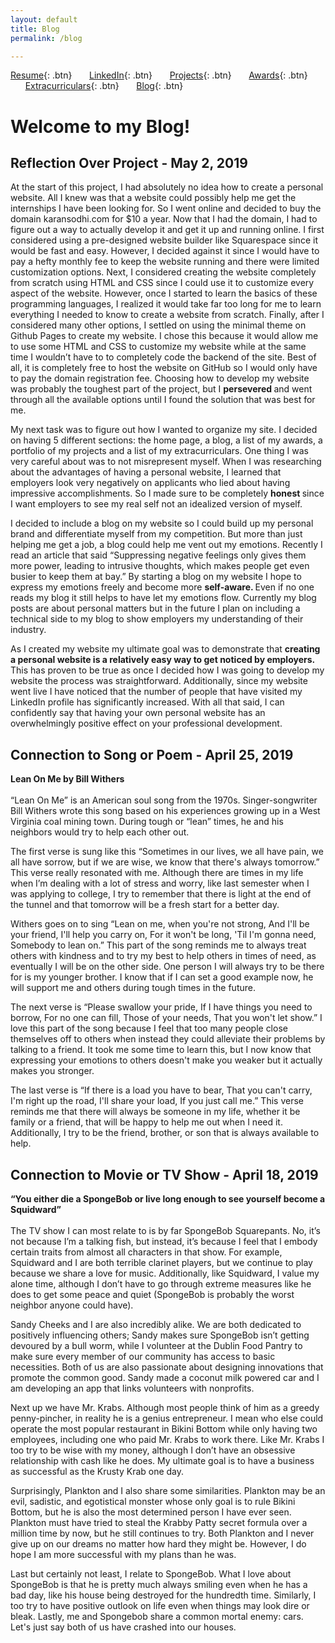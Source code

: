 ```yaml
---
layout: default
title: Blog
permalink: /blog

---
```


[Resume](./assets/docs/resume.pdf){: .btn}
&nbsp;&nbsp;&nbsp;&nbsp;&nbsp;&nbsp;[LinkedIn](https://www.linkedin.com/in/karan-sodhi-481265160/){: .btn}
&nbsp;&nbsp;&nbsp;&nbsp;&nbsp;&nbsp;[Projects](/projects.md){: .btn}
&nbsp;&nbsp;&nbsp;&nbsp;&nbsp;&nbsp;[Awards](/awards.md){: .btn}
&nbsp;&nbsp;&nbsp;&nbsp;&nbsp;&nbsp;[Extracurriculars](/extra-currics.md){: .btn}
&nbsp;&nbsp;&nbsp;&nbsp;&nbsp;&nbsp;[Blog](/blog.md){: .btn}

# Welcome to my Blog!

## Reflection Over Project - May 2, 2019
At the start of this project, I had absolutely no idea how to create a personal website. All I knew was that a website could possibly help me get the internships I have been looking for. So I went online and decided to buy the domain karansodhi.com for $10 a year. Now that I had the domain, I had to figure out a way to actually develop it and get it up and running online. I first considered using a pre-designed website builder like Squarespace since it would be fast and easy. However, I decided against it since I would have to pay a hefty monthly fee to keep the website running and there were limited customization options. Next, I considered creating the website completely from scratch using HTML and CSS since I could use it to customize every aspect of the website. However, once I started to learn the basics of these programming languages, I realized it would take far too long for me to learn everything I needed to know to create a website from scratch. Finally, after I considered many other options, I settled on using the minimal theme on Github Pages to create my website. I chose this because it would allow me to use some HTML and CSS to customize my website while at the same time I wouldn’t have to to completely code the backend of the site. Best of all, it is completely free to host the website on GitHub so I would only have to pay the domain registration fee. Choosing how to develop my website was probably the toughest part of the project, but I <b> persevered </b> and went through all the available options until I found the solution that was best for me. <br />

My next task was to figure out how I wanted to organize my site. I decided on having 5 different sections: the home page, a blog, a list of my awards, a portfolio of my projects and a list of my extracurriculars. One thing I was very careful about was to not misrepresent myself. When I was researching about the advantages of having a personal website, I learned that employers look very negatively on applicants who lied about having impressive accomplishments. So I made sure to be completely <b> honest </b> since I want employers to see my real self not an idealized version of myself. <br />

I decided to include a blog on my website so I could build up my personal brand and differentiate myself from my competition. But more than just helping me get a job, a blog could help me vent out my emotions. Recently I read an article that said “Suppressing negative feelings only gives them more power, leading to intrusive thoughts, which makes people get even busier to keep them at bay.” By starting a blog on my website I hope to express my emotions freely and become more <b> self-aware. </b> Even if no one reads my blog it still helps to have let my emotions flow. Currently my blog posts are about personal matters but in the future I plan on including a technical side to my blog to show employers my understanding of their industry. <br />

As I created my website my ultimate goal was to demonstrate that <b> creating a personal website is a relatively easy way to get noticed by employers. </b> This has proven to be true as once I decided how I was going to develop my website the process was straightforward. Additionally, since my website went live I have noticed that the number of people that have visited my LinkedIn profile has significantly increased. With all that said, I can confidently say that having your own personal website has an overwhelmingly positive effect on your professional development.

## Connection to Song or Poem - April 25, 2019
<b>Lean On Me by Bill Withers </b> <br /> <br />
“Lean On Me” is an American soul song from the 1970s. Singer-songwriter Bill Withers wrote this song based on his experiences growing up in a West Virginia coal mining town. During tough or “lean” times, he and his neighbors would try to help each other out. <br />

The first verse is sung like this “Sometimes in our lives, we all have pain, we all have sorrow, but if we are wise, we know that there's always tomorrow.” This verse really resonated with me. Although there are times in my life when I’m dealing with a lot of stress and worry, like last semester when I was applying to college, I try to remember that there is light at the end of the tunnel and that tomorrow will be a fresh start for a better day. <br />

Withers goes on to sing “Lean on me, when you're not strong, And I'll be your friend, I'll help you carry on, For it won't be long, 'Til I'm gonna need, Somebody to lean on.” This part of the song reminds me to always treat others with kindness and to try my best to help others in times of need, as eventually I will be on the other side. One person I will always try to be there for is my younger brother. I know that if I can set a good example now, he will support me and others during tough times in the future. <br />

The next verse is “Please swallow your pride, If I have things you need to borrow, For no one can fill, Those of your needs, That you won't let show.” I love this part of the song because I feel that too many people close themselves off to others when instead they could alleviate their problems by talking to a friend. It took me some time to learn this, but I now know that expressing your emotions to others doesn't make you weaker but it actually makes you stronger. <br />

The last verse is “If there is a load you have to bear, That you can't carry, I'm right up the road, I'll share your load, If you just call me.” This verse reminds me that there will always be someone in my life, whether it be family or a friend, that will be happy to help me out when I need it. Additionally, I try to be the friend, brother, or son that is always available to help.
  
## Connection to Movie or TV Show - April 18, 2019 
<b>“You either die a SpongeBob or live long enough to see yourself become a Squidward” </b> <br /> <br />
The TV show I can most relate to is by far SpongeBob Squarepants. No, it’s not because I’m a talking fish, but instead, it’s because I feel that I embody certain traits from almost all characters in that show. For example, Squidward and I are both terrible clarinet players, but we continue to play because we share a love for music. Additionally, like Squidward, I value my alone time, although I don’t have to go through extreme measures like he does to get some peace and quiet (SpongeBob is probably the worst neighbor anyone could have). <br />

Sandy Cheeks and I are also incredibly alike. We are both dedicated to positively influencing others; Sandy makes sure SpongeBob isn’t getting devoured by a bull worm, while I volunteer at the Dublin Food Pantry to make sure every member of our community has access to basic necessities. Both of us are also passionate about designing innovations that promote the common good. Sandy made a coconut milk powered car and I am developing an app that links volunteers with nonprofits. <br />

Next up we have Mr. Krabs. Although most people think of him as a greedy penny-pincher, in reality he is a genius entrepreneur. I mean who else could operate the most popular restaurant in Bikini Bottom while only having two employees, including one who paid Mr. Krabs to work there. Like Mr. Krabs I too try to be wise with my money, although I don’t have an obsessive relationship with cash like he does. My ultimate goal is to have a business as successful as the Krusty Krab one day. <br />

Surprisingly, Plankton and I also share some similarities. Plankton may be an evil, sadistic, and egotistical monster whose only goal is to rule Bikini Bottom, but he is also the most determined person I have ever seen. Plankton must have tried to steal the Krabby Patty secret formula over a million time by now, but he still continues to try. Both Plankton and I never give up on our dreams no matter how hard they might be. However, I do hope I am more successful with my plans than he was. <br />

Last but certainly not least, I relate to SpongeBob. What I love about SpongeBob is that he is pretty much always smiling even when he has a bad day, like his house being destroyed for the hundredth time. Similarly, I too try to have positive outlook on life even when things may look dire or bleak. Lastly, me and Spongebob share a common mortal enemy: cars. Let's just say both of us have crashed into our houses. <br />

